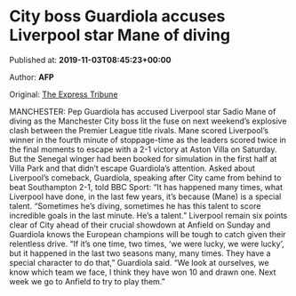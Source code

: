 
# City boss Guardiola accuses Liverpool star Mane of diving

Published at: **2019-11-03T08:45:23+00:00**

Author: **AFP**

Original: [The Express Tribune](https://tribune.com.pk/story/2092716/7-city-boss-guardiola-accuses-liverpool-star-mane-diving/)

MANCHESTER: Pep Guardiola has accused Liverpool star Sadio Mane of diving as the Manchester City boss lit the fuse on next weekend’s explosive clash between the Premier League title rivals.
Mane scored Liverpool’s winner in the fourth minute of stoppage-time as the leaders scored twice in the final moments to escape with a 2-1 victory at Aston Villa on Saturday.
But the Senegal winger had been booked for simulation in the first half at Villa Park and that didn’t escape Guardiola’s attention.
Asked about Liverpool’s comeback, Guardiola, speaking after City came from behind to beat Southampton 2-1, told BBC Sport: “It has happened many times, what Liverpool have done, in the last few years, it’s because (Mane) is a special talent.
“Sometimes he’s diving, sometimes he has this talent to score incredible goals in the last minute. He’s a talent.”
Liverpool remain six points clear of City ahead of their crucial showdown at Anfield on Sunday and Guardiola knows the European champions will be tough to catch given their relentless drive.
“If it’s one time, two times, ‘we were lucky, we were lucky’, but it happened in the last two seasons many, many times. They have a special character to do that,” Guardiola said.
“We look at ourselves, we know which team we face, I think they have won 10 and drawn one. Next week we go to Anfield to try to play them.”
